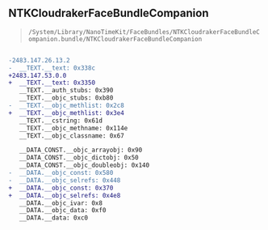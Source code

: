 ## NTKCloudrakerFaceBundleCompanion

> `/System/Library/NanoTimeKit/FaceBundles/NTKCloudrakerFaceBundleCompanion.bundle/NTKCloudrakerFaceBundleCompanion`

```diff

-2483.147.26.13.2
-  __TEXT.__text: 0x338c
+2483.147.53.0.0
+  __TEXT.__text: 0x3350
   __TEXT.__auth_stubs: 0x390
   __TEXT.__objc_stubs: 0xb80
-  __TEXT.__objc_methlist: 0x2c8
+  __TEXT.__objc_methlist: 0x3e4
   __TEXT.__cstring: 0x61d
   __TEXT.__objc_methname: 0x114e
   __TEXT.__objc_classname: 0x67

   __DATA_CONST.__objc_arrayobj: 0x90
   __DATA_CONST.__objc_dictobj: 0x50
   __DATA_CONST.__objc_doubleobj: 0x140
-  __DATA.__objc_const: 0x580
-  __DATA.__objc_selrefs: 0x448
+  __DATA.__objc_const: 0x370
+  __DATA.__objc_selrefs: 0x4e8
   __DATA.__objc_ivar: 0x8
   __DATA.__objc_data: 0xf0
   __DATA.__data: 0xc0

```
